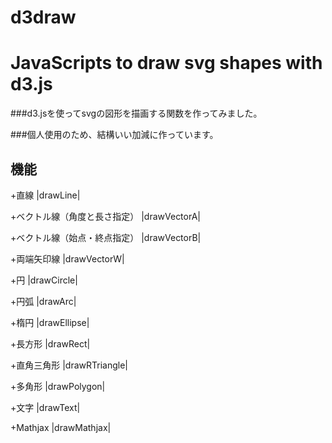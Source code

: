d3draw
======

# JavaScripts to draw svg shapes with d3.js 

###d3.jsを使ってsvgの図形を描画する関数を作ってみました。

###個人使用のため、結構いい加減に作っています。

## 機能

+直線 |drawLine|

+ベクトル線（角度と長さ指定） |drawVectorA|

+ベクトル線（始点・終点指定） |drawVectorB|

+両端矢印線 |drawVectorW|

+円 |drawCircle|

+円弧 |drawArc|

+楕円 |drawEllipse|

+長方形 |drawRect|

+直角三角形 |drawRTriangle|

+多角形 |drawPolygon|

+文字 |drawText|

+Mathjax |drawMathjax|
